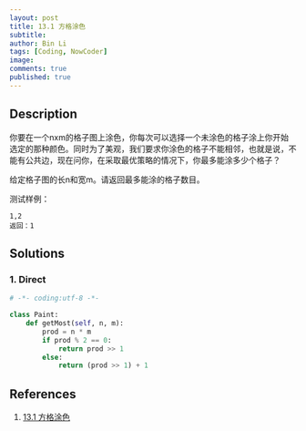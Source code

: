 ```yaml
---
layout: post
title: 13.1 方格涂色
subtitle: 
author: Bin Li
tags: [Coding, NowCoder]
image: 
comments: true
published: true
---
```


## Description

你要在一个nxm的格子图上涂色，你每次可以选择一个未涂色的格子涂上你开始选定的那种颜色。同时为了美观，我们要求你涂色的格子不能相邻，也就是说，不能有公共边，现在问你，在采取最优策略的情况下，你最多能涂多少个格子？

给定格子图的长n和宽m。请返回最多能涂的格子数目。

测试样例：

```
1,2
返回：1
```


## Solutions
### 1. Direct

```python
# -*- coding:utf-8 -*-

class Paint:
    def getMost(self, n, m):
        prod = n * m 
        if prod % 2 == 0:
            return prod >> 1
        else:
            return (prod >> 1) + 1
```

## References
1. [13.1 方格涂色](https://www.nowcoder.com/study/vod/1/13/1)